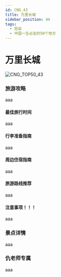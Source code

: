 ```yaml
---
id: CNG_43
title: 万里长城
sidebar_position: 44
tags:
  - 拾柒
  - 中国一生必去的50个地方
---
```


# 万里长城

![CNG\_TOP50\_43](https://github.com/AzraelQAQ/my-docusaurus-site/blob/master/img/love/CNG\_TOP50/43.png)

### 旅游攻略

aaa

#### 最佳旅行时间

aaa

#### 行李准备指南

aaa

#### 周边住宿指南

aaa

#### 旅游路线推荐

aaa

#### 注意事项！！！

aaa

### 景点详情

aaa

### 仇老师专属

aaa
